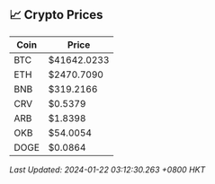 ## 📈 Crypto Prices

| Coin | Price |
| ---- | ----- |
| BTC | $41642.0233 |
| ETH | $2470.7090 |
| BNB | $319.2166 |
| CRV | $0.5379 |
| ARB | $1.8398 |
| OKB | $54.0054 |
| DOGE | $0.0864 |

_Last Updated: 2024-01-22 03:12:30.263 +0800 HKT_